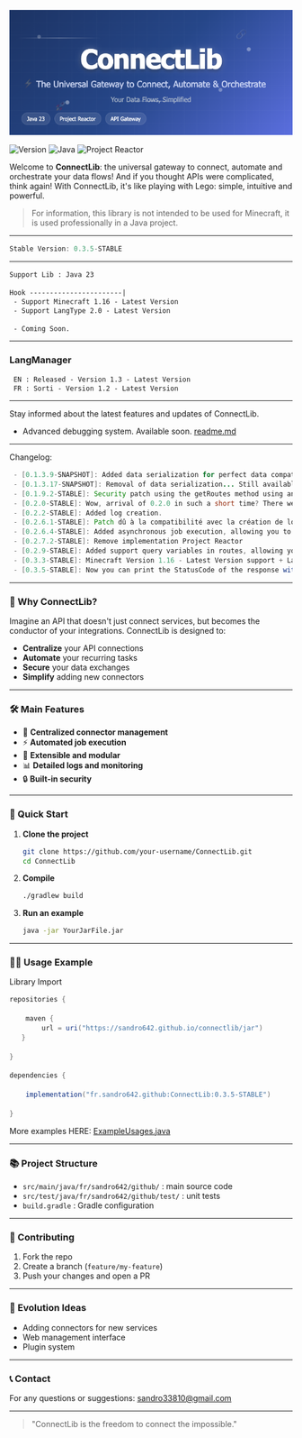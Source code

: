 ![ConnectLib Banner](banner.png)


![Version](https://img.shields.io/github/v/tag/Sandro642/ConnectLib?label=Version\&style=for-the-badge\&color=blue\&logo=github) ![Java](https://img.shields.io/badge/java-%23ED8B00.svg?style=for-the-badge\&logo=openjdk\&logoColor=white) ![Project Reactor](https://img.shields.io/badge/Project%20Reactor-6DB33F?style=for-the-badge\&logo=spring\&logoColor=white)

Welcome to **ConnectLib**: the universal gateway to connect, automate and orchestrate your data flows! And if you thought APIs were complicated, think again! With ConnectLib, it's like playing with Lego: simple, intuitive and powerful.

> For information, this library is not intended to be used for Minecraft, it is used professionally in a Java project.

***

```java
Stable Version: 0.3.5-STABLE
```

***

```java[build.gradle](build.gradle)
Support Lib : Java 23

Hook -----------------------|
 - Support Minecraft 1.16 - Latest Version
 - Support LangType 2.0 - Latest Version

 - Coming Soon.
```

***

### LangManager

```
 EN : Released - Version 1.3 - Latest Version
 FR : Sorti - Version 1.2 - Latest Version
```

***

Stay informed about the latest features and updates of ConnectLib.

* Advanced debugging system. Available soon. [readme.md](./)

***

Changelog:

```java
 - [0.1.3.9-SNAPSHOT]: Added data serialization for perfect data compatibility with HOOK.
 - [0.1.3.17-SNAPSHOT]: Removal of data serialization... Still available from the /feature/serializer branch. Useful if processes are not initialized in the same environment.
 - [0.1.9.2-STABLE]: Security patch using the getRoutes method using an enumeration class for routeName: StackOverflowError... + Creation of maps according to the desired variable type.
 - [0.2.0-STABLE]: Wow, arrival of 0.2.0 in such a short time? There were things to do on this project ;)
 - [0.2.2-STABLE]: Added log creation. 
 - [0.2.6.1-STABLE]: Patch dû à la compatibilité avec la création de log et le Hook Minecraft.
 - [0.2.6.4-STABLE]: Added asynchronous job execution, allowing you to run tasks in the background without blocking your main application thread.
 - [0.2.7.2-STABLE]: Remove implementation Project Reactor
 - [0.2.9-STABLE]: Added support query variables in routes, allowing you to pass parameters directly in the URL.
 - [0.3.3-STABLE]: Minecraft Version 1.16 - Latest Version support + LangType 2.0 - Remove AnnotHandler, you can use logger.showLogs(); to display logs.
 - [0.3.5-STABLE]: Now you can print the StatusCode of the response with ( response.getStatusCode(); )
```

***

### 🌟 Why ConnectLib?

Imagine an API that doesn't just connect services, but becomes the conductor of your integrations. ConnectLib is designed to:

* **Centralize** your API connections
* **Automate** your recurring tasks
* **Secure** your data exchanges
* **Simplify** adding new connectors

***

### 🛠️ Main Features

* 🔌 **Centralized connector management**
* ⚡ **Automated job execution**
* 🧩 **Extensible and modular**
* 📊 **Detailed logs and monitoring**
* 🔒 **Built-in security**

***

### 🚦 Quick Start

1.  **Clone the project**

    ```bash
    git clone https://github.com/your-username/ConnectLib.git
    cd ConnectLib
    ```
2.  **Compile**

    ```bash
    ./gradlew build
    ```
3.  **Run an example**

    ```bash
    java -jar YourJarFile.jar
    ```

***

### 🧑‍💻 Usage Example

Library Import

```java
repositories {
    
    maven {
        url = uri("https://sandro642.github.io/connectlib/jar")
   }
   
}

dependencies {
    
    implementation("fr.sandro642.github:ConnectLib:0.3.5-STABLE")
    
}

```

More examples HERE: [ExampleUsages.java](src/main/java/fr/sandro642/github/example/ExampleUsages.java)

***

### 📚 Project Structure

* `src/main/java/fr/sandro642/github/` : main source code
* `src/test/java/fr/sandro642/github/test/` : unit tests
* `build.gradle` : Gradle configuration

***

### 🤝 Contributing

1. Fork the repo
2. Create a branch (`feature/my-feature`)
3. Push your changes and open a PR

***

### 🧠 Evolution Ideas

* Adding connectors for new services
* Web management interface
* Plugin system

***

### 📞 Contact

For any questions or suggestions: [sandro33810@gmail.com](mailto:sandro33810@gmail.com)

***

> "ConnectLib is the freedom to connect the impossible."
